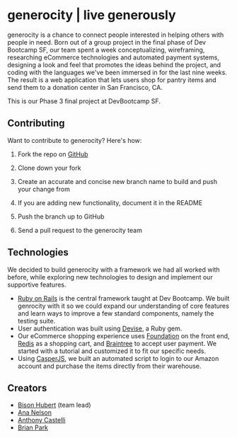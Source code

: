 generocity | live generously
=============================


generocity is a chance to connect people interested in helping others with people in need. Born out of a group project in the final phase of Dev Bootcamp SF, our team spent a week conceptualizing, wireframing, researching eCommerce technologies and automated payment systems, designing a look and feel that promotes the ideas behind the project, and coding with the languages we've been immersed in for the last nine weeks. The result is a web application that lets users shop for pantry items and send them to a donation center in San Francisco, CA.

This is our Phase 3 final project at DevBootcamp SF.



## Contributing
Want to contribute to generocity? Here's how:

1. Fork the repo on [GitHub](https://github.com/davidbison/generocity)

2. Clone down your fork

3. Create an accurate and concise new branch name to build and push your change from

4. If you are adding new functionality, document it in the README

5. Push the branch up to GitHub

6. Send a pull request to the generocity team



## Technologies
We decided to build generocity with a framework we had all worked with before, while exploring new technologies to design and implement our supportive features.

* [Ruby on Rails](http://guides.rubyonrails.org/) is the central framework taught at Dev Bootcamp. We built genrocity with it so we could expand our understanding of core features and learn ways to improve a few standard components, namely the testing suite.
* User authentication was built using [Devise](https://rubygems.org/gems/devise/versions/3.5.2), a Ruby gem.
* Our eCommerce shopping experience uses [Foundation](http://foundation.zurb.com/) on the front end, [Redis](http://redis.io/) as a shopping cart, and [Braintree](https://www.braintreepayments.com/) to accept user payment. We started with a tutorial and customized it to fit our specific needs.
* Using [CasperJS](http://casperjs.org/), we built an automated script to login to our Amazon account and purchase the items directly from their warehouse.



## Creators
* [Bison Hubert](https://github.com/davidbison) (team lead)
* [Ana Nelson](https://github.com/anaclair)
* [Anthony Castelli](https://github.com/anthonycastelli01)
* [Brian Park](https://github.com/br1anp4rk718)